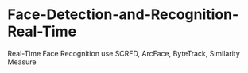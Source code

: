 # Face-Detection-and-Recognition-Real-Time
Real-Time Face Recognition use SCRFD, ArcFace, ByteTrack, Similarity Measure
